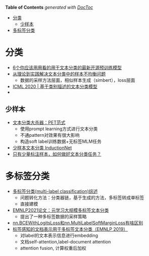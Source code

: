 <!-- START doctoc generated TOC please keep comment here to allow auto update -->
<!-- DON'T EDIT THIS SECTION, INSTEAD RE-RUN doctoc TO UPDATE -->
**Table of Contents**  *generated with [DocToc](https://github.com/thlorenz/doctoc)*

- [分类](#%E5%88%86%E7%B1%BB)
  - [少样本](#%E5%B0%91%E6%A0%B7%E6%9C%AC)
- [多标签分类](#%E5%A4%9A%E6%A0%87%E7%AD%BE%E5%88%86%E7%B1%BB)

<!-- END doctoc generated TOC please keep comment here to allow auto update -->



# 分类

- [6个你应该用用看的用于文本分类的最新开源预训练模型](https://zhuanlan.zhihu.com/p/130792659)
- [从理论到实践解决文本分类中的样本不均衡问题](https://mp.weixin.qq.com/s?__biz=MzU1NjYyODQ4NA==&mid=2247484661&idx=1&sn=8a91b910e941c87fba79a6154c819d66&chksm=fbc36b9eccb4e288c0e37d811b8511c1b093bb664f6442ec9d9e2189d1ea201613da37a3cd33&mpshare=1&scene=24&srcid=0703DjmDK4AfPSuBKxT8gEMH&sharer_sharetime=1625253571562&sharer_shareid=9d627645afe156ff11b0a8519d982bcd&exportkey=A17XMeW6otqsYpmcg5f1gW0%3D&pass_ticket=ahSCjZBnxTVe3IcKWMxBQVeAXXap9Se8HXejNWF3PIlQHiDsRH5Yr1%2FzLdG%2FTkZA&wx_header=0#rd)
  - 数据的采样方法层面，相似样本生成（simbert），loss层面
- [ICML 2020 | 基于类别描述的文本分类模型](https://blog.csdn.net/c9Yv2cf9I06K2A9E/article/details/106754400)
- 


## 少样本
- [文本分类大杀器：PET范式](https://mp.weixin.qq.com/s/qW0iwqWhkj12euEXRenZDg)
  - 使用prompt learning方式进行文本分类
  - 不通pattern对效果有很大影响
  - 构造soft label训练数据+无标签MLM任务
- [少样本文本分类 InductionNet](https://mp.weixin.qq.com/s?__biz=MzI3ODgwODA2MA==&mid=2247502646&idx=4&sn=d1cccfd219b485bf2e5b412d3f08056c&chksm=eb53dfa5dc2456b37657207d86c33758b10884f958909c982ef5926eacd5f08b220fa51536ec&mpshare=1&scene=24&srcid=0527W5ME2Zj4D1bpqs1JhWuZ&sharer_sharetime=1622127690299&sharer_shareid=9d627645afe156ff11b0a8519d982bcd&exportkey=A8UlYy8n%2F03u15ioi5Fk7t8%3D&pass_ticket=ahSCjZBnxTVe3IcKWMxBQVeAXXap9Se8HXejNWF3PIlQHiDsRH5Yr1%2FzLdG%2FTkZA&wx_header=0#rd)
- [只有少量标注样本，如何做好文本分类任务？](https://mp.weixin.qq.com/s/IwdEisDXjbyPLTjjcixqGg)


# 多标签分类

- [多标签分类(multi-label classification)综述](https://www.cnblogs.com/cxf-zzj/p/10049613.html)
  - 问题转化方法：分类器链，基于生成的方法，多标签转成单标签
  - 直接建模
- [EMNLP2021论文：元学习大规模多标签文本分类](https://mp.weixin.qq.com/s?__biz=MjM5ODkzMzMwMQ==&mid=2650427439&idx=4&sn=3cb2d0edac444a20d61174d877e661d3&chksm=becdd67589ba5f632533c05ac744d8dffb9d825e99e46fb45b6c9e1f69b0ead11819a3384f06&mpshare=1&scene=24&srcid=1127vW4uT3jw6Xmn9tyxtOeN&sharer_sharetime=1637963151380&sharer_shareid=9d627645afe156ff11b0a8519d982bcd&exportkey=A2REQqlB2R5ChUzrLQzPhuU%3D&pass_ticket=ahSCjZBnxTVe3IcKWMxBQVeAXXap9Se8HXejNWF3PIlQHiDsRH5Yr1%2FzLdG%2FTkZA&wx_header=0#rd)
  - 提出了一种多标签数据的采样策略
- [nn.BCEWithLogitsLoss和nn.MultiLabelSoftMarginLoss有啥区别](https://blog.csdn.net/jiangpeng59/article/details/92016262?utm_medium=distribute.pc_relevant_t0.none-task-blog-BlogCommendFromMachineLearnPai2-1.compare&depth_1-utm_source=distribute.pc_relevant_t0.none-task-blog-BlogCommendFromMachineLearnPai2-1.compare)
- [标签感知的文档表示用于多标签文本分类（EMNLP 2019）](https://zhuanlan.zhihu.com/p/207221522)
  - 对label的文本表示信息进行embedding
  - 文档self-attention,label-document attention
  - attention fusion, 计算权重后加权
